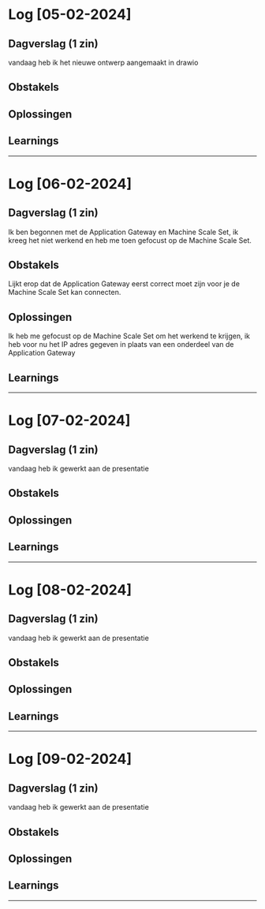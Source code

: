 # Log [05-02-2024]


## Dagverslag (1 zin)

vandaag heb ik het nieuwe ontwerp aangemaakt in drawio


## Obstakels


## Oplossingen


## Learnings


---

# Log [06-02-2024]


## Dagverslag (1 zin)

Ik ben begonnen met de Application Gateway en Machine Scale Set,  ik kreeg het niet werkend en heb me toen gefocust op de Machine Scale Set.


## Obstakels

Lijkt erop dat de Application Gateway eerst correct moet zijn voor je de Machine Scale Set kan connecten.

## Oplossingen

Ik heb me gefocust op de Machine Scale Set om het werkend te krijgen, ik heb voor nu het IP adres gegeven in plaats van een onderdeel van de Application Gateway

## Learnings


---

# Log [07-02-2024]


## Dagverslag (1 zin)

vandaag heb ik gewerkt aan de presentatie


## Obstakels


## Oplossingen


## Learnings


---

# Log [08-02-2024]


## Dagverslag (1 zin)

vandaag heb ik gewerkt aan de presentatie


## Obstakels


## Oplossingen


## Learnings


---

# Log [09-02-2024]


## Dagverslag (1 zin)

vandaag heb ik gewerkt aan de presentatie


## Obstakels


## Oplossingen


## Learnings


---